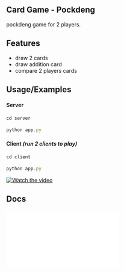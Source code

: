 ## Card Game - Pockdeng
pockdeng game for 2 players.



## Features

- draw 2 cards
- draw addition card
- compare 2 players cards


## Usage/Examples
#### Server

```javascript
cd server
```

```javascript
python app.py
```

#### Client *(run 2 clients to play)*

```javascript
cd client
```

```javascript
python app.py
```

[![Watch the video](https://img.youtube.com/vi/T1gMDYOhHhs/maxresdefault.jpg)](https://youtu.be/T1gMDYOhHhs)

## Docs

![docs](./doc.pdf)
